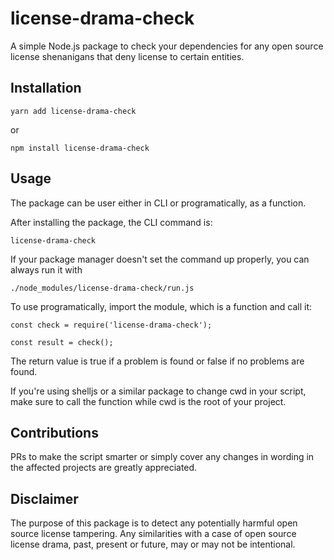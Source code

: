 # license-drama-check

A simple Node.js package to check your dependencies for any open source license shenanigans that deny license to certain entities.

## Installation

```yarn add license-drama-check```

or

```npm install license-drama-check```

## Usage

The package can be user either in CLI or programatically, as a function.

After installing the package, the CLI command is:

```
license-drama-check
```

If your package manager doesn't set the command up properly, you can always run it with

```
./node_modules/license-drama-check/run.js
```

To use programatically, import the module, which is a function and call it:

```
const check = require('license-drama-check');

const result = check();
```

The return value is true if a problem is found or false if no problems are found.

If you're using shelljs or a similar package to change cwd in your script, make sure to call the function while cwd is the root of your project.

## Contributions

PRs to make the script smarter or simply cover any changes in wording in the affected projects are greatly appreciated.

## Disclaimer

The purpose of this package is to detect any potentially harmful open source license tampering. Any similarities with a case of open source license drama, past, present or future, may or may not be intentional.
